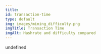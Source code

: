 ```yaml
--- 
title: 
id: transaction-time
type: default
img: images/mining_difficulty.png
imgTitle: Transaction Time
imgAlt: Hashrate and difficulty compared
---
```


undefined

